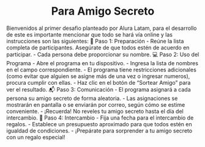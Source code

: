 <h1 align="center"> Para Amigo Secreto </h1>
Bienvenidos al primer desafio planteado por Alura Latam, para el desarrollo de este es importante mencionar que todo se hará vía online y las instrucciones son las siguientes:
📝 Paso 1: Preparación
- Reúne la lista completa de participantes. Asegúrate de que todos estén de acuerdo en participar.
- Cada persona debe proporcionar su nombre.
💻 Paso 2: Uso del Programa
- Abre el programa en tu dispositivo.
- Ingresa la lista de nombres en el campo correspondiente.
- El programa tiene restricciones adicionales (como evitar que alguien se asigne más de una vez o ingresar numeros), procura cumplir con ellas.
- Haz clic en el botón de “Sortear Amigo” para ver el resultado.
📬 Paso 3: Comunicación
- El programa asignará a cada persona su amigo secreto de forma aleatoria.
- Las asignaciones se mostrarán en pantalla o se enviarán por correo, según cómo se estime conveniente.
- ¡Recuerda! No reveles tu amigo secreto hasta el día del intercambio.
🎉 Paso 4: Intercambio
- Fija una fecha para el intercambio de regalos.
- Establece un presupuesto aproximado para que todos estén en igualdad de condiciones.
- ¡Prepárate para sorprender a tu amigo secreto con un regalo especial!


